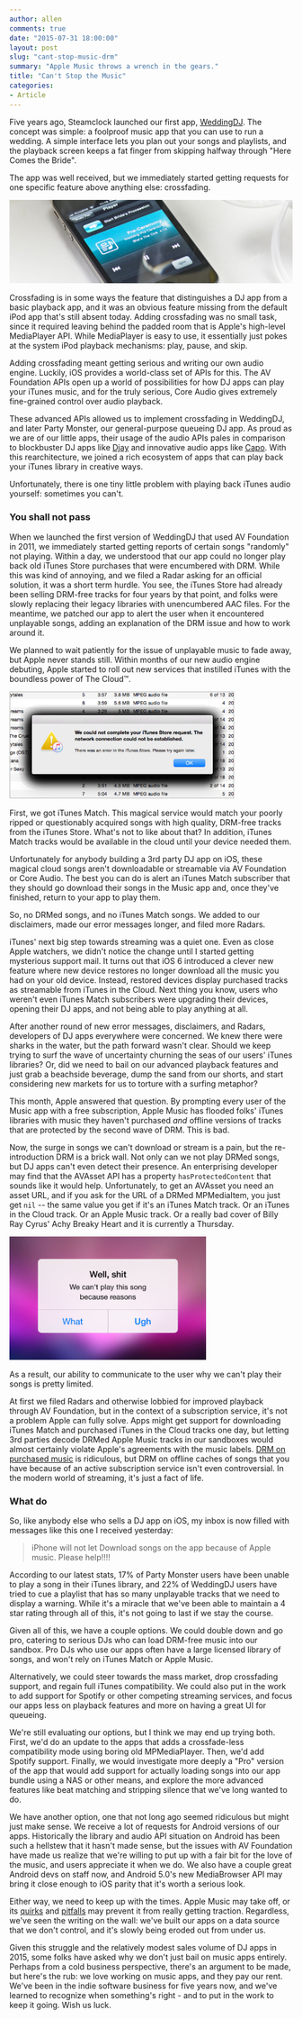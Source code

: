 ```yaml
---
author: allen
comments: true
date: "2015-07-31 18:00:00"
layout: post
slug: "cant-stop-music-drm"
summary: "Apple Music throws a wrench in the gears."
title: "Can't Stop the Music"
categories:
- Article
---
```


Five years ago, Steamclock launched our first app, [WeddingDJ](http://www.steamclock.com/weddingdj/). The concept was simple: a foolproof music app that you can use to run a wedding. A simple interface lets you plan out your songs and playlists, and the playback screen keeps a fat finger from skipping halfway through "Here Comes the Bride".

The app was well received, but we immediately started getting requests for one specific feature above anything else: crossfading.

<img src='/images/2015/weddingdj-crop.jpg'>

Crossfading is in some ways the feature that distinguishes a DJ app from a basic playback app, and it was an obvious feature missing from the default iPod app that's still absent today. Adding crossfading was no small task, since it required leaving behind the padded room that is Apple's high-level MediaPlayer API. While MediaPlayer is easy to use, it essentially just pokes at the system iPod playback mechanisms: play, pause, and skip.

Adding crossfading meant getting serious and writing our own audio engine. Luckily, iOS provides a world-class set of APIs for this. The AV Foundation APIs open up a world of possibilities for how DJ apps can play your iTunes music, and for the truly serious, Core Audio gives extremely fine-grained control over audio playback.

These advanced APIs allowed us to implement crossfading in WeddingDJ, and later Party Monster, our general-purpose queueing DJ app. As proud as we are of our little apps, their usage of the audio APIs pales in comparison to blockbuster DJ apps like [Djay](https://www.algoriddim.com/djay) and innovative audio apps like [Capo](http://supermegaultragroovy.com/products/capo/). With this rearchitecture, we joined a rich ecosystem of apps that can play back your iTunes library in creative ways.

Unfortunately, there is one tiny little problem with playing back iTunes audio yourself: sometimes you can't.

### You shall not pass
When we launched the first version of WeddingDJ that used AV Foundation in 2011, we immediately started getting reports of certain songs "randomly" not playing. Within a day, we understood that our app could no longer play back old iTunes Store purchases that were encumbered with DRM. While this was kind of annoying, and we filed a Radar asking for an official solution, it was a short term hurdle. You see, the iTunes Store had already been selling DRM-free tracks for four years by that point, and folks were slowly replacing their legacy libraries with unencumbered AAC files. For the meantime, we patched our app to alert the user when it encountered unplayable songs, adding an explanation of the DRM issue and how to work around it.

We planned to wait patiently for the issue of unplayable music to fade away, but Apple never stands still. Within months of our new audio engine debuting, Apple started to roll out new services that instilled iTunes with the boundless power of The Cloud™.

<img src='/images/2015/itunes-errors.jpg' width='400'>

First, we got iTunes Match. This magical service would match your poorly ripped or questionably acquired songs with high quality, DRM-free tracks from the iTunes Store. What's not to like about that? In addition, iTunes Match tracks would be available in the cloud until your device needed them.

Unfortunately for anybody building a 3rd party DJ app on iOS, these magical cloud songs aren't downloadable or streamable via AV Foundation or Core Audio. The best you can do is alert an iTunes Match subscriber that they should go download their songs in the Music app and, once they've finished, return to your app to play them.

So, no DRMed songs, and no iTunes Match songs. We added to our disclaimers, made our error messages longer, and filed more Radars.

iTunes' next big step towards streaming was a quiet one. Even as close Apple watchers, we didn't notice the change until I started getting mysterious support mail. It turns out that iOS 6 introduced a clever new feature where new device restores no longer download all the music you had on your old device. Instead, restored devices display purchased tracks as streamable from iTunes in the Cloud. Next thing you know, users who weren't even iTunes Match subscribers were upgrading their devices, opening their DJ apps, and not being able to play anything at all.

After another round of new error messages, disclaimers, and Radars, developers of DJ apps everywhere were concerned. We knew there were sharks in the water, but the path forward wasn't clear. Should we keep trying to surf the wave of uncertainty churning the seas of our users' iTunes libraries? Or, did we need to bail on our advanced playback features and just grab a beachside beverage, dump the sand from our shorts, and start considering new markets for us to torture with a surfing metaphor?

This month, Apple answered that question. By prompting every user of the Music app with a free subscription, Apple Music has flooded folks' iTunes libraries with music they haven't purchased  *and* offline versions of tracks that are protected by the second wave of DRM. This is bad.

Now, the surge in songs we can't download or stream is a pain, but the re-introduction DRM is a brick wall. Not only can we not play DRMed songs, but DJ apps can't even detect their presence. An enterprising developer may find that the AVAsset API has a property `hasProtectedContent` that sounds like it would help. Unfortunately, to get an AVAsset you need an asset URL, and if you ask for the URL of a DRMed MPMediaItem, you just get `nil` -- the same value you get if it's an iTunes Match track. Or an iTunes in the Cloud track. Or an Apple Music track. Or a really bad cover of Billy Ray Cyrus' Achy Breaky Heart and it is currently a Thursday.

<img src='/images/2015/cant-play.jpg' width='350'>

As a result, our ability to communicate to the user why we can't play their songs is pretty limited. 


At first we filed Radars and otherwise lobbied for improved playback through AV Foundation, but in the context of a subscription service, it's not a problem Apple can fully solve. Apps might get support for downloading iTunes Match and purchased iTunes in the Cloud tracks one day, but letting 3rd parties decode DRMed Apple Music tracks in our sandboxes would almost certainly violate Apple's agreements with the music labels. [DRM on purchased music](http://www.marco.org/2014/09/18/thoughts-on-music-formats) is ridiculous, but DRM on offline caches of songs that you have because of an active subscription service isn't even controversial. In the modern world of streaming, it's just a fact of life.

### What do
So, like anybody else who sells a DJ app on iOS, my inbox is now filled with messages like this one I received yesterday:

> iPhone will not let Download songs on the app because of Apple music. Please help!!!!

According to our latest stats, 17% of Party Monster users have been unable to play a song in their iTunes library, and 22% of WeddingDJ users have tried to cue a playlist that has so many unplayable tracks that we need to display a warning. While it's a miracle that we've been able to maintain a 4 star rating through all of this, it's not going to last if we stay the course.

Given all of this, we have a couple options. We could double down and go pro, catering to serious DJs who can load DRM-free music into our sandbox. Pro DJs who use our apps often have a large licensed library of songs, and won't rely on iTunes Match or Apple Music.

Alternatively, we could steer towards the mass market, drop crossfading support, and regain full iTunes compatibility. We could also put in the work to add support for Spotify or other competing streaming services, and focus our apps less on playback features and more on having a great UI for queueing.

We're still evaluating our options, but I think we may end up trying both. First, we'd do an update to the apps that adds a crossfade-less compatibility mode using boring old MPMediaPlayer. Then, we'd add Spotify support. Finally, we would investigate more deeply a "Pro" version of the app that would add support for actually loading songs into our app bundle using a NAS or other means, and explore the more advanced features like beat matching and stripping silence that we've long wanted to do.

We have another option, one that not long ago seemed ridiculous but might just make sense. We receive a lot of requests for Android versions of our apps. Historically the library and audio API situation on Android has been such a hellstew that it hasn't made sense, but the issues with AV Foundation have made us realize that we're willing to put up with a fair bit for the love of the music, and users appreciate it when we do. We also have a couple great Android devs on staff now, and Android 5.0's new MediaBrowser API may bring it close enough to iOS parity that it's worth a serious look. 

Either way, we need to keep up with the times. Apple Music may take off, or its [quirks](http://www.marco.org/2015/07/31/apple-music-matches-files-with-metadata-only
) and [pitfalls](http://www.marco.org/2015/07/26/dont-order-the-fish) may prevent it from really getting traction. Regardless, we've seen the writing on the wall: we've built our apps on a data source that we don't control, and it's slowly being eroded out from under us.

Given this struggle and the relatively modest sales volume of DJ apps in 2015, some folks have asked why we don't just bail on music apps entirely. Perhaps from a cold business perspective, there's an argument to be made, but here's the rub: we love working on music apps, and they pay our rent. We've been in the indie software business for five years now, and we've learned to recognize when something's right - and to put in the work to keep it going. Wish us luck.



